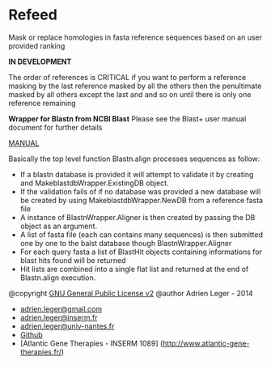 # Refeed
Mask or replace homologies in fasta reference sequences based on an user provided ranking 

**IN DEVELOPMENT**

The order of references is CRITICAL if you want to perform a reference masking by the last reference masked by all the others then the penultimate masked by all others except the last and and so on until there is only one reference remaining

**Wrapper for Blastn from NCBI Blast**
Please see the Blast+ user manual document for further details

[MANUAL](http://www.ncbi.nlm.nih.gov/books/NBK1762/)

Basically the top level function Blastn.align processes sequences as follow:

* If a blastn database is provided it will attempt to validate it by creating and MakeblastdbWrapper.ExistingDB object.
* If the validation fails of if no database was provided a new database will be created by using MakeblastdbWrapper.NewDB from a reference fasta file
* A instance of BlastnWrapper.Aligner is then created by passing the DB object as an argument.
* A list of fasta file (each can contains many sequences) is then submitted one by one to the balst database though  BlastnWrapper.Aligner
* For each query fasta a list of BlastHit objects containing informations for blast hits found will be returned
* Hit lists are combined into a single flat list and returned at the end of Blastn.align execution.

@copyright [GNU General Public License v2](http://www.gnu.org/licenses/gpl-2.0.html)
@author Adrien Leger - 2014
* <adrien.leger@gmail.com>
* <adrien.leger@inserm.fr>
* <adrien.leger@univ-nantes.fr>
* [Github](https://github.com/a-slide)
* [Atlantic Gene Therapies - INSERM 1089] (http://www.atlantic-gene-therapies.fr/)